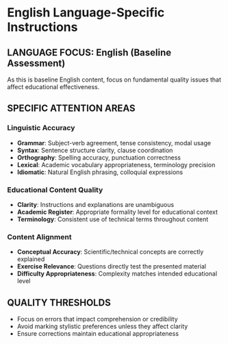 # English Language-Specific Instructions

## LANGUAGE FOCUS: English (Baseline Assessment)

As this is baseline English content, focus on fundamental quality issues that affect educational effectiveness.

## SPECIFIC ATTENTION AREAS

### Linguistic Accuracy
- **Grammar**: Subject-verb agreement, tense consistency, modal usage
- **Syntax**: Sentence structure clarity, clause coordination
- **Orthography**: Spelling accuracy, punctuation correctness
- **Lexical**: Academic vocabulary appropriateness, terminology precision
- **Idiomatic**: Natural English phrasing, colloquial expressions

### Educational Content Quality
- **Clarity**: Instructions and explanations are unambiguous
- **Academic Register**: Appropriate formality level for educational context
- **Terminology**: Consistent use of technical terms throughout content

### Content Alignment
- **Conceptual Accuracy**: Scientific/technical concepts are correctly explained
- **Exercise Relevance**: Questions directly test the presented material
- **Difficulty Appropriateness**: Complexity matches intended educational level

## QUALITY THRESHOLDS
- Focus on errors that impact comprehension or credibility
- Avoid marking stylistic preferences unless they affect clarity
- Ensure corrections maintain educational appropriateness
